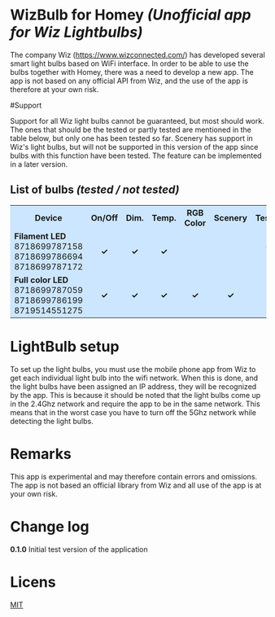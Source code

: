 # WizBulb for Homey *(Unofficial app for Wiz Lightbulbs)*

The company Wiz (https://www.wizconnected.com/) has developed several smart light bulbs based on WiFi interface. In order to be able to use the bulbs together with Homey, there was a need to develop a new app. The app is not based on any official API from Wiz, and the use of the app is therefore at your own risk.

#Support

Support for all Wiz light bulbs cannot be guaranteed, but most should work. The ones that should be the tested or partly tested are mentioned in the table below, but only one has been tested so far. Scenery has support in Wiz's light bulbs, but will not be supported in this version of the app since bulbs with this function have been tested. The feature can be implemented in a later version.

## List of bulbs *(tested / not tested)*
<center><table style="background:#cce6ff">
  <tr>
    <th style="width:150px">Device</th>
    <th  style="width:75px">On/Off</th>
    <th  style="width:75px">Dim.</th>
    <th  style="width:75px">Temp.</th>
    <th  style="width:75px">RGB Color</th>
    <th  style="width:75px">Scenery</th>
    <th  style="width:75px">Tested</th>
  </tr>
  <tr>
    <td><b>Filament LED</b><br>8718699787158<br>8718699786694<br>8718699787172</td>
    <td style="text-align:center"><b>&checkmark;</b></td>
    <td style="text-align:center"><b>&checkmark;</b></td>
    <td style="text-align:center"><b>&checkmark;</b></td>
    <td style="text-align:center"> </td>
    <td style="text-align:center"> </td>
    <td style="text-align:center"><br><b>&checkmark;</b><br>-<br>-</td>
  </tr>
  <tr>
    <td><b>Full color LED</b><br>8718699787059<br>8718699786199<br>8719514551275</td>
    <td style="text-align:center"><b>&checkmark;</b></td>
    <td style="text-align:center"><b>&checkmark;</b></td>
    <td style="text-align:center"><b>&checkmark;</b></td>
    <td style="text-align:center"><b>&checkmark;</b></td>
    <td style="text-align:center"><b>&checkmark;</b></td>
    <td style="text-align:center"><br>-<br>-<br>-</td>
  </tr>
</table></center>

# LightBulb setup
To set up the light bulbs, you must use the mobile phone app from Wiz to get each individual light bulb into the wifi network. When this is done, and the light bulbs have been assigned an IP address, they will be recognized by the app. This is because it should be noted that the light bulbs come up in the 2.4Ghz network and require the app to be in the same network. This means that in the worst case you have to turn off the 5Ghz network while detecting the light bulbs.

# Remarks
This app is experimental and may therefore contain errors and omissions. The app is not based an official library from Wiz and all use of the app is at your own risk.

# Change log

**0.1.0** Initial test version of the application

# Licens
[MIT](https://github.com)

